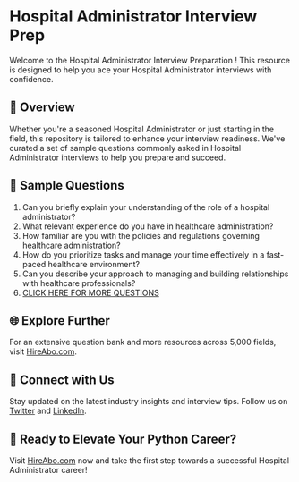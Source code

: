 # Hospital Administrator Interview Prep

Welcome to the Hospital Administrator Interview Preparation ! This resource is designed to help you ace your Hospital Administrator interviews with confidence.

## 🚀 Overview

Whether you're a seasoned Hospital Administrator or just starting in the field, this repository is tailored to enhance your interview readiness. We've curated a set of sample questions commonly asked in Hospital Administrator interviews to help you prepare and succeed.

## 📝 Sample Questions

1. Can you briefly explain your understanding of the role of a hospital administrator?
2. What relevant experience do you have in healthcare administration?
3. How familiar are you with the policies and regulations governing healthcare administration?
4. How do you prioritize tasks and manage your time effectively in a fast-paced healthcare environment?
5. Can you describe your approach to managing and building relationships with healthcare professionals?
6. [CLICK HERE FOR MORE QUESTIONS](https://hireabo.com/job/2_4_0/Hospital%20Administrator)

## 🌐 Explore Further

For an extensive question bank and more resources across 5,000 fields, visit [HireAbo.com](https://www.hireabo.com).

## 📱 Connect with Us

Stay updated on the latest industry insights and interview tips. Follow us on [Twitter](https://twitter.com/hireabo) and [LinkedIn](https://www.linkedin.com/in/hire-abo-3609972a8/).

## 🚀 Ready to Elevate Your Python Career?

Visit [HireAbo.com](https://www.hireabo.com) now and take the first step towards a successful Hospital Administrator career!